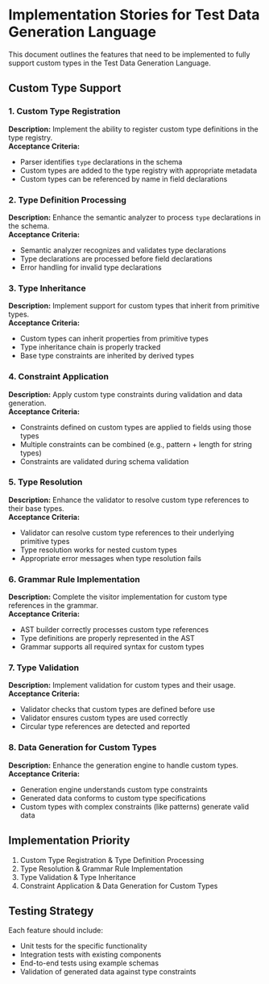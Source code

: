# Implementation Stories for Test Data Generation Language

This document outlines the features that need to be implemented to fully support custom types in the Test Data Generation Language.

## Custom Type Support

### 1. Custom Type Registration
**Description:** Implement the ability to register custom type definitions in the type registry.  
**Acceptance Criteria:**
- Parser identifies `type` declarations in the schema
- Custom types are added to the type registry with appropriate metadata
- Custom types can be referenced by name in field declarations

### 2. Type Definition Processing
**Description:** Enhance the semantic analyzer to process `type` declarations in the schema.  
**Acceptance Criteria:**
- Semantic analyzer recognizes and validates type declarations
- Type declarations are processed before field declarations
- Error handling for invalid type declarations

### 3. Type Inheritance
**Description:** Implement support for custom types that inherit from primitive types.  
**Acceptance Criteria:**
- Custom types can inherit properties from primitive types
- Type inheritance chain is properly tracked
- Base type constraints are inherited by derived types

### 4. Constraint Application
**Description:** Apply custom type constraints during validation and data generation.  
**Acceptance Criteria:**
- Constraints defined on custom types are applied to fields using those types
- Multiple constraints can be combined (e.g., pattern + length for string types)
- Constraints are validated during schema validation

### 5. Type Resolution
**Description:** Enhance the validator to resolve custom type references to their base types.  
**Acceptance Criteria:**
- Validator can resolve custom type references to their underlying primitive types
- Type resolution works for nested custom types
- Appropriate error messages when type resolution fails

### 6. Grammar Rule Implementation
**Description:** Complete the visitor implementation for custom type references in the grammar.  
**Acceptance Criteria:**
- AST builder correctly processes custom type references
- Type definitions are properly represented in the AST
- Grammar supports all required syntax for custom types

### 7. Type Validation
**Description:** Implement validation for custom types and their usage.  
**Acceptance Criteria:**
- Validator checks that custom types are defined before use
- Validator ensures custom types are used correctly
- Circular type references are detected and reported

### 8. Data Generation for Custom Types
**Description:** Enhance the generation engine to handle custom types.  
**Acceptance Criteria:**
- Generation engine understands custom type constraints
- Generated data conforms to custom type specifications
- Custom types with complex constraints (like patterns) generate valid data

## Implementation Priority

1. Custom Type Registration & Type Definition Processing
2. Type Resolution & Grammar Rule Implementation
3. Type Validation & Type Inheritance
4. Constraint Application & Data Generation for Custom Types

## Testing Strategy

Each feature should include:
- Unit tests for the specific functionality
- Integration tests with existing components
- End-to-end tests using example schemas
- Validation of generated data against type constraints
